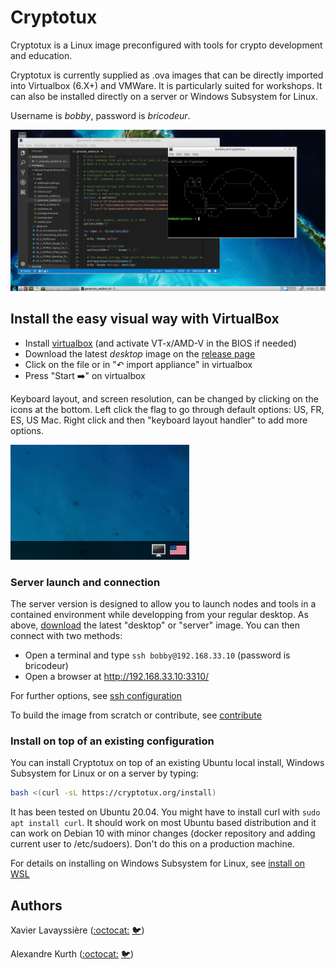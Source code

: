 # Cryptotux

Cryptotux is a Linux image preconfigured with tools for crypto development and education.

Cryptotux is currently supplied as .ova images that can be directly imported into Virtualbox (6.X+) and VMWare. It is particularly suited for workshops. It can also be installed directly on a server or Windows Subsystem for Linux.

Username is *bobby*, password is *bricodeur*.

![screenshot](screenshot.png)

## Install the easy visual way with VirtualBox
* Install [virtualbox](https://virtualbox.org) (and activate VT-x/AMD-V in the BIOS if needed)
* Download the latest *desktop* image on the [release page](https://github.com/cryptotuxorg/cryptotux/releases)
* Click on the file or in "↶ import appliance" in virtualbox
* Press "Start ➡️" on virtualbox 

Keyboard layout, and screen resolution, can be changed by clicking on the icons at the bottom. Left click the flag to go through default options: US, FR, ES, US Mac. Right click and then "keyboard layout handler" to add more options.

![keyboard](doc/images/keyboard.png)

### Server launch and connection
The server version is designed to allow you to launch nodes and tools in a contained environment while developping from your regular desktop. As above, [download](https://github.com/cryptotuxorg/cryptotux/releases) the latest "desktop" or "server" image. You can then connect with two methods:
* Open a terminal and type `ssh bobby@192.168.33.10` (password is bricodeur)
* Open a browser at http://192.168.33.10:3310/ 

For further options, see [ssh configuration](doc/ssh-configuration.md)

To build the image from scratch or contribute, see [contribute](contribute.md)

### Install on top of an existing configuration
You can install Cryptotux on top of an existing Ubuntu local install, Windows Subsystem for Linux or on a server by typing:
```bash
bash <(curl -sL https://cryptotux.org/install)
```
It has been tested on Ubuntu 20.04. You might have to install curl with `sudo apt install curl`. It should work on most Ubuntu based distribution and it can work on Debian 10 with minor changes (docker repository and adding current user to /etc/sudoers). Don't do this on a production machine.

For details on installing on Windows Subsystem for Linux, see [install on WSL](doc/install-on-Windows-WSL.md)


## Authors

Xavier Lavayssière ([:octocat:](https://github.com/Xalava) [🐦](https://twitter.com/XavierLava))

Alexandre Kurth ([:octocat:](https://github.com/kurthalex) [🐦](https://twitter.com/kurthalex))